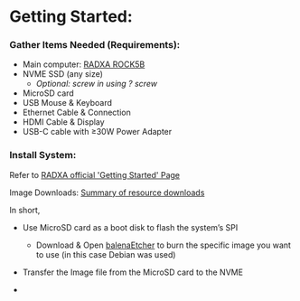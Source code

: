 # Getting Started:

### Gather Items Needed (Requirements):
- Main computer: [RADXA ROCK5B](https://radxa.com/products/rock5/5b/#documentation)
- NVME SSD (any size)
  - _Optional: screw in using ? screw_
- MicroSD card 
- USB Mouse & Keyboard
- Ethernet Cable & Connection
- HDMI Cable & Display
- USB-C cable with ≥30W Power Adapter

### Install System:
Refer to [RADXA official 'Getting Started' Page](https://docs.radxa.com/en/rock5/rock5b/getting-started)

Image Downloads: [Summary of resource downloads](https://docs.radxa.com/en/rock5/rock5b/download)

In short, 
- Use MicroSD card as a boot disk to flash the system’s SPI
  - Download & Open [balenaEtcher](https://etcher.balena.io/#download-etcher) to burn the specific image you want to use (in this case Debian was used)
- Transfer the Image file from the MicroSD card to the NVME

- 

